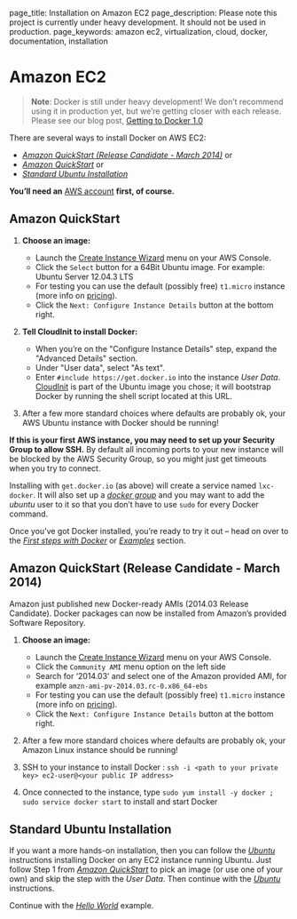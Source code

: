 page_title: Installation on Amazon EC2
page_description: Please note this project is currently under heavy development. It should not be used in production. 
page_keywords: amazon ec2, virtualization, cloud, docker, documentation, installation

# Amazon EC2

> **Note**:
> Docker is still under heavy development! We don’t recommend using it in
> production yet, but we’re getting closer with each release. Please see
> our blog post, [Getting to Docker 1.0](
> http://blog.docker.io/2013/08/getting-to-docker-1-0/)

There are several ways to install Docker on AWS EC2:

-   [*Amazon QuickStart (Release Candidate - March
    2014)*](#amazon-quickstart-release-candidate-march-2014) or
-   [*Amazon QuickStart*](#amazon-quickstart) or
-   [*Standard Ubuntu Installation*](#standard-ubuntu-installation)

**You’ll need an** [AWS account](http://aws.amazon.com/) **first, of
course.**

## Amazon QuickStart

1.  **Choose an image:**
    -   Launch the [Create Instance
        Wizard](https://console.aws.amazon.com/ec2/v2/home?#LaunchInstanceWizard:)
        menu on your AWS Console.
    -   Click the `Select` button for a 64Bit Ubuntu
        image. For example: Ubuntu Server 12.04.3 LTS
    -   For testing you can use the default (possibly free)
        `t1.micro` instance (more info on
        [pricing](http://aws.amazon.com/en/ec2/pricing/)).
    -   Click the `Next: Configure Instance Details`
        button at the bottom right.

2.  **Tell CloudInit to install Docker:**
    -   When you’re on the "Configure Instance Details" step, expand the
        "Advanced Details" section.
    -   Under "User data", select "As text".
    -   Enter `#include https://get.docker.io` into
        the instance *User Data*.
        [CloudInit](https://help.ubuntu.com/community/CloudInit) is part
        of the Ubuntu image you chose; it will bootstrap Docker by
        running the shell script located at this URL.

3.  After a few more standard choices where defaults are probably ok,
    your AWS Ubuntu instance with Docker should be running!

**If this is your first AWS instance, you may need to set up your
Security Group to allow SSH.** By default all incoming ports to your new
instance will be blocked by the AWS Security Group, so you might just
get timeouts when you try to connect.

Installing with `get.docker.io` (as above) will
create a service named `lxc-docker`. It will also
set up a [*docker group*](../binaries/#dockergroup) and you may want to
add the *ubuntu* user to it so that you don’t have to use
`sudo` for every Docker command.

Once you’ve got Docker installed, you’re ready to try it out – head on
over to the [*First steps with Docker*](../../use/basics/) or
[*Examples*](../../examples/) section.

## Amazon QuickStart (Release Candidate - March 2014)

Amazon just published new Docker-ready AMIs (2014.03 Release Candidate).
Docker packages can now be installed from Amazon’s provided Software
Repository.

1.  **Choose an image:**
    -   Launch the [Create Instance
        Wizard](https://console.aws.amazon.com/ec2/v2/home?#LaunchInstanceWizard:)
        menu on your AWS Console.
    -   Click the `Community AMI` menu option on the
        left side
    -   Search for ‘2014.03’ and select one of the Amazon provided AMI,
        for example `amzn-ami-pv-2014.03.rc-0.x86_64-ebs`
    -   For testing you can use the default (possibly free)
        `t1.micro` instance (more info on
        [pricing](http://aws.amazon.com/en/ec2/pricing/)).
    -   Click the `Next: Configure Instance Details`
        button at the bottom right.

2.  After a few more standard choices where defaults are probably ok,
    your Amazon Linux instance should be running!
3.  SSH to your instance to install Docker :
    `ssh -i <path to your private key> ec2-user@<your public IP address>`

4.  Once connected to the instance, type
    `sudo yum install -y docker ; sudo service docker start`
 to install and start Docker

## Standard Ubuntu Installation

If you want a more hands-on installation, then you can follow the
[*Ubuntu*](../ubuntulinux/#ubuntu-linux) instructions installing Docker
on any EC2 instance running Ubuntu. Just follow Step 1 from [*Amazon
QuickStart*](#amazon-quickstart) to pick an image (or use one of your
own) and skip the step with the *User Data*. Then continue with the
[*Ubuntu*](../ubuntulinux/#ubuntu-linux) instructions.

Continue with the [*Hello
World*](../../examples/hello_world/#hello-world) example.
